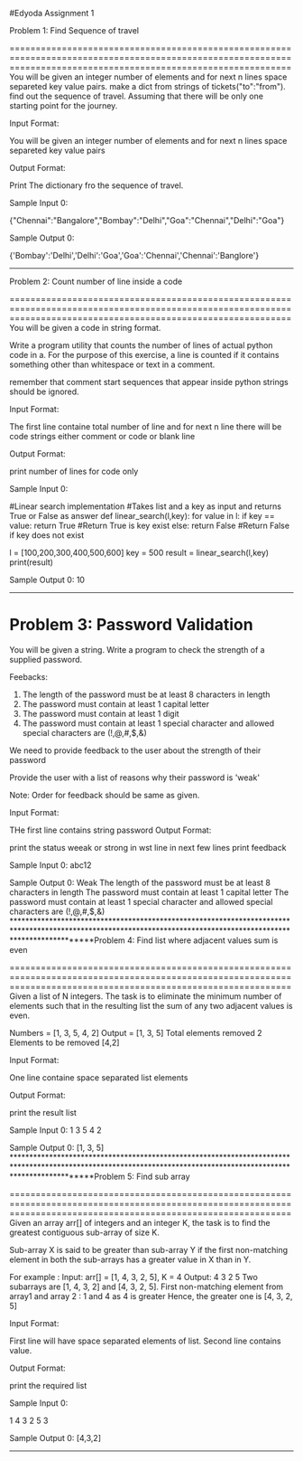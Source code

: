 #Edyoda Assignment 1

Problem 1: Find Sequence of travel

==================================================================================================================================================================
You will be given an integer number of elements and for next n lines space separeted key value pairs. make a dict from strings of tickets("to":"from"). find out the sequence of travel. Assuming that there will be only one starting point for the journey.

Input Format:

You will be given an integer number of elements and for next n lines space separeted key value pairs

Output Format:

Print The dictionary fro the sequence of travel.

Sample Input 0:

{"Chennai":"Bangalore","Bombay":"Delhi","Goa":"Chennai","Delhi":"Goa"}

Sample Output 0:

{'Bombay':'Delhi','Delhi':'Goa','Goa':'Chennai','Chennai':'Banglore'}
******************************************************************************************************************************************************************
Problem 2: Count number of line inside a code

==================================================================================================================================================================
You will be given a code in string format. 

Write a program utility that counts the number of lines of actual python code in a. For the purpose of this exercise, a line is counted if it contains something other than whitespace or text in a comment.

remember that comment start sequences that appear inside python strings should be ignored.

Input Format:

The first line containe total number of line and for next n line there will be code strings either comment or code or blank line

Output Format:

print number of lines for code only

Sample Input 0:

#Linear search implementation
#Takes list and a key as input and returns True or False as answer
def linear_search(l,key):
    for value in l:
        if key == value:
            return True #Return True is key exist
    else:
        return False #Return False if key does not exist

l = [100,200,300,400,500,600]
key = 500
result = linear_search(l,key)
print(result)

Sample Output 0:
10
******************************************************************************************************************************************************************
Problem 3: Password Validation
==================================================================================================================================================================
You will be given a string. Write a program to check the strength of a supplied password.

Feebacks:

1. The length of the password must be at least 8 characters in length
2. The password must contain at least 1 capital letter
3. The password must contain at least 1 digit
4. The password must contain at least 1 special character and allowed special characters are (!,@,#,$,&)

We need to provide feedback to the user about the strength of their password

Provide the user with a list of reasons why their password is 'weak'      

 Note: Order for feedback should be same as given.                                                    

Input Format:

THe first line contains string password
Output Format:

print the status weeak or strong in wst line in next few lines print feedback

Sample Input 0:
abc12

Sample Output 0:
Weak
The length of the password must be at least 8 characters in length
The password must contain at least 1 capital letter
The password must contain at least 1 special character and allowed special characters are (!,@,#,$,&)   
******************************************************************************************************************************************************************Problem 4: Find list where adjacent values sum is even

==================================================================================================================================================================
Given a list of N integers. The task is to eliminate the minimum number of elements such that in the resulting list the sum of any two adjacent values is even.

Numbers = [1, 3, 5, 4, 2]
Output = [1, 3, 5]
Total elements removed 2
Elements to be removed [4,2]

Input Format:

One line containe space separated list elements

Output Format:

print the result list

Sample Input 0:
1 3 5 4 2

Sample Output 0:
[1, 3, 5]
******************************************************************************************************************************************************************Problem 5: Find sub array

==================================================================================================================================================================
Given an array arr[] of integers and an integer K, the task is to find the greatest contiguous sub-array of size K. 

Sub-array X is said to be greater than sub-array Y if the first non-matching element in both the sub-arrays has a greater value in X than in Y.

For example :
Input: arr[] = [1, 4, 3, 2, 5], K = 4
Output: 4 3 2 5
Two subarrays are [1, 4, 3, 2] and [4, 3, 2, 5]. First non-matching element from array1 and array 2 : 1 and 4 as 4 is greater
Hence, the greater one is [4, 3, 2, 5]

Input Format:

First line will have space separated elements of list. Second line contains value.

Output Format:

print the required list

Sample Input 0:

1 4 3 2 5
3

Sample Output 0:
[4,3,2]
******************************************************************************************************************************************************************
